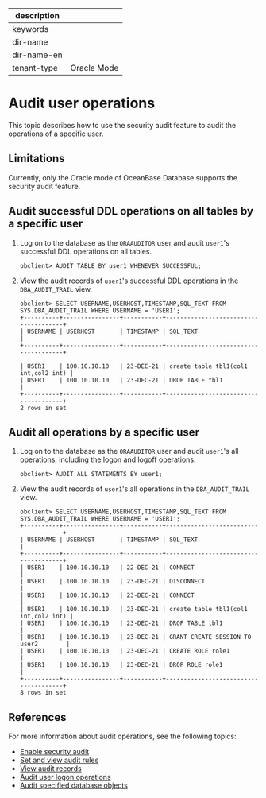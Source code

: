 |description||
|---|---|
|keywords||
|dir-name||
|dir-name-en||
|tenant-type|Oracle Mode|

# Audit user operations

This topic describes how to use the security audit feature to audit the operations of a specific user.

## Limitations

Currently, only the Oracle mode of OceanBase Database supports the security audit feature.

## Audit successful DDL operations on all tables by a specific user

1. Log on to the database as the `ORAAUDITOR` user and audit `user1`'s successful DDL operations on all tables.

   ```shell
   obclient> AUDIT TABLE BY user1 WHENEVER SUCCESSFUL;
   ```

2. View the audit records of `user1`'s successful DDL operations in the `DBA_AUDIT_TRAIL` view.

   ```shell
   obclient> SELECT USERNAME,USERHOST,TIMESTAMP,SQL_TEXT FROM SYS.DBA_AUDIT_TRAIL WHERE USERNAME = 'USER1';
   +----------+----------------+-----------+--------------------------------------+
   | USERNAME | USERHOST       | TIMESTAMP | SQL_TEXT                             |
   +----------+----------------+-----------+--------------------------------------+

   | USER1    | 100.10.10.10   | 23-DEC-21 | create table tbl1(col1 int,col2 int) |
   | USER1    | 100.10.10.10   | 23-DEC-21 | DROP TABLE tbl1                      |
   +----------+----------------+-----------+--------------------------------------+
   2 rows in set
   ```

## Audit all operations by a specific user

1. Log on to the database as the `ORAAUDITOR` user and audit `user1`'s all operations, including the logon and logoff operations.

   ```shell
   obclient> AUDIT ALL STATEMENTS BY user1;
   ```

2. View the audit records of `user1`'s all operations in the `DBA_AUDIT_TRAIL` view.

   ```shell
   obclient> SELECT USERNAME,USERHOST,TIMESTAMP,SQL_TEXT FROM SYS.DBA_AUDIT_TRAIL WHERE USERNAME = 'USER1';
   +----------+----------------+-----------+--------------------------------------+
   | USERNAME | USERHOST       | TIMESTAMP | SQL_TEXT                             |
   +----------+----------------+-----------+--------------------------------------+
   | USER1    | 100.10.10.10   | 22-DEC-21 | CONNECT                              |
   | USER1    | 100.10.10.10   | 23-DEC-21 | DISCONNECT                           |
   | USER1    | 100.10.10.10   | 23-DEC-21 | CONNECT                              |
   | USER1    | 100.10.10.10   | 23-DEC-21 | create table tbl1(col1 int,col2 int) |
   | USER1    | 100.10.10.10   | 23-DEC-21 | DROP TABLE tbl1                      |
   | USER1    | 100.10.10.10   | 23-DEC-21 | GRANT CREATE SESSION TO user2        |
   | USER1    | 100.10.10.10   | 23-DEC-21 | CREATE ROLE role1                    |
   | USER1    | 100.10.10.10   | 23-DEC-21 | DROP ROLE role1                      |
   +----------+----------------+-----------+--------------------------------------+
   8 rows in set
   ```

## References

For more information about audit operations, see the following topics:

* [Enable security audit](../600.security-audit/200.audit-open.md)
* [Set and view audit rules](../600.security-audit/300.set-up-and-view-audit-rules.md)
* [View audit records](../600.security-audit/500.audit-records.md)
* [Audit user logon operations](../600.security-audit/600.audit-user-logon.md)
* [Audit specified database objects](../600.security-audit/800.audit-a-specified-database-object.md)
